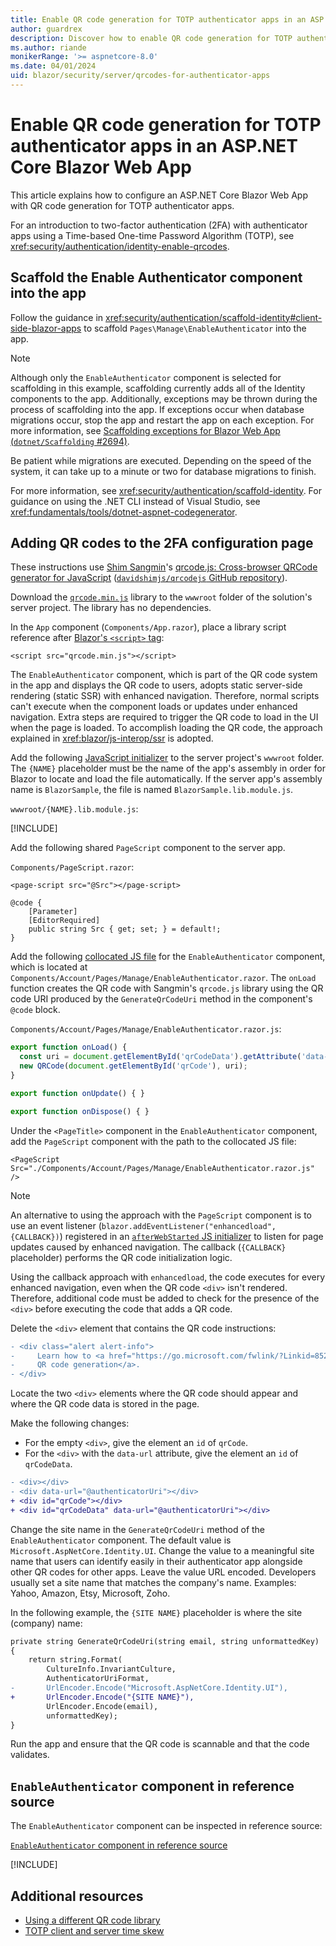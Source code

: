 ```yaml
---
title: Enable QR code generation for TOTP authenticator apps in an ASP.NET Core Blazor Web App
author: guardrex
description: Discover how to enable QR code generation for TOTP authenticator apps that work with ASP.NET Core Blazor Web App two-factor authentication.
ms.author: riande
monikerRange: '>= aspnetcore-8.0'
ms.date: 04/01/2024
uid: blazor/security/server/qrcodes-for-authenticator-apps
---
```

# Enable QR code generation for TOTP authenticator apps in an ASP.NET Core Blazor Web App

This article explains how to configure an ASP.NET Core Blazor Web App with QR code generation for TOTP authenticator apps.

For an introduction to two-factor authentication (2FA) with authenticator apps using a Time-based One-time Password Algorithm (TOTP), see <xref:security/authentication/identity-enable-qrcodes>.

## Scaffold the Enable Authenticator component into the app

Follow the guidance in <xref:security/authentication/scaffold-identity#client-side-blazor-apps> to scaffold `Pages\Manage\EnableAuthenticator` into the app.

<!-- UPDATE 9.0 Update NOTE per followup on the issue -->

> [!NOTE]
> Although only the `EnableAuthenticator` component is selected for scaffolding in this example, scaffolding currently adds all of the Identity components to the app. Additionally, exceptions may be thrown during the process of scaffolding into the app. If exceptions occur when database migrations occur, stop the app and restart the app on each exception. For more information, see [Scaffolding exceptions for Blazor Web App (`dotnet/Scaffolding` #2694)](https://github.com/dotnet/Scaffolding/issues/2694).

Be patient while migrations are executed. Depending on the speed of the system, it can take up to a minute or two for database migrations to finish.

For more information, see <xref:security/authentication/scaffold-identity>. For guidance on using the .NET CLI instead of Visual Studio, see <xref:fundamentals/tools/dotnet-aspnet-codegenerator>.

## Adding QR codes to the 2FA configuration page

These instructions use [Shim Sangmin](https://hogangnono.com)'s [qrcode.js: Cross-browser QRCode generator for JavaScript](https://davidshimjs.github.io/qrcodejs/) ([`davidshimjs/qrcodejs` GitHub repository](https://github.com/davidshimjs/qrcodejs)).

Download the [`qrcode.min.js`](https://davidshimjs.github.io/qrcodejs/) library to the `wwwroot` folder of the solution's server project. The library has no dependencies.

In the `App` component (`Components/App.razor`), place a library script reference after [Blazor's `<script>` tag](xref:blazor/project-structure#location-of-the-blazor-script):

```razor
<script src="qrcode.min.js"></script>
```

The `EnableAuthenticator` component, which is part of the QR code system in the app and displays the QR code to users, adopts static server-side rendering (static SSR) with enhanced navigation. Therefore, normal scripts can't execute when the component loads or updates under enhanced navigation. Extra steps are required to trigger the QR code to load in the UI when the page is loaded. To accomplish loading the QR code, the approach explained in <xref:blazor/js-interop/ssr> is adopted.

Add the following [JavaScript initializer](xref:blazor/fundamentals/startup#javascript-initializers) to the server project's `wwwroot` folder. The `{NAME}` placeholder must be the name of the app's assembly in order for Blazor to locate and load the file automatically. If the server app's assembly name is `BlazorSample`, the file is named `BlazorSample.lib.module.js`.

`wwwroot/{NAME}.lib.module.js`:

[!INCLUDE[](~/blazor/includes/js-interop/blazor-page-script.md)]

Add the following shared `PageScript` component to the server app.

`Components/PageScript.razor`:

```razor
<page-script src="@Src"></page-script>

@code {
    [Parameter]
    [EditorRequired]
    public string Src { get; set; } = default!;
}
```

Add the following [collocated JS file](xref:blazor/js-interop/index#load-a-script-from-an-external-javascript-file-js-collocated-with-a-component) for the `EnableAuthenticator` component, which is located at `Components/Account/Pages/Manage/EnableAuthenticator.razor`. The `onLoad` function creates the QR code with Sangmin's `qrcode.js` library using the QR code URI produced by the `GenerateQrCodeUri` method in the component's `@code` block.

`Components/Account/Pages/Manage/EnableAuthenticator.razor.js`:

```javascript
export function onLoad() {
  const uri = document.getElementById('qrCodeData').getAttribute('data-url');
  new QRCode(document.getElementById('qrCode'), uri);
}

export function onUpdate() { }

export function onDispose() { }
```

Under the `<PageTitle>` component in the `EnableAuthenticator` component, add the `PageScript` component with the path to the collocated JS file:

```razor
<PageScript Src="./Components/Account/Pages/Manage/EnableAuthenticator.razor.js" />
```

> [!NOTE]
> An alternative to using the approach with the `PageScript` component is to use an event listener (`blazor.addEventListener("enhancedload", {CALLBACK})`) registered in an [`afterWebStarted` JS initializer](xref:blazor/fundamentals/startup#javascript-initializers) to listen for page updates caused by enhanced navigation. The callback (`{CALLBACK}` placeholder) performs the QR code initialization logic.
>
> Using the callback approach with `enhancedload`, the code executes for every enhanced navigation, even when the QR code `<div>` isn't rendered. Therefore, additional code must be added to check for the presence of the `<div>` before executing the code that adds a QR code.


Delete the `<div>` element that contains the QR code instructions:

```diff
- <div class="alert alert-info">
-     Learn how to <a href="https://go.microsoft.com/fwlink/?Linkid=852423">enable 
-     QR code generation</a>.
- </div>
```

Locate the two `<div>` elements where the QR code should appear and where the QR code data is stored in the page.

Make the following changes:

* For the empty `<div>`, give the element an `id` of `qrCode`.
* For the `<div>` with the `data-url` attribute, give the element an `id` of `qrCodeData`.

```diff
- <div></div>
- <div data-url="@authenticatorUri"></div>
+ <div id="qrCode"></div>
+ <div id="qrCodeData" data-url="@authenticatorUri"></div>
```

Change the site name in the `GenerateQrCodeUri` method of the `EnableAuthenticator` component. The default value is `Microsoft.AspNetCore.Identity.UI`. Change the value to a meaningful site name that users can identify easily in their authenticator app alongside other QR codes for other apps. Leave the value URL encoded. Developers usually set a site name that matches the company's name. Examples: Yahoo, Amazon, Etsy, Microsoft, Zoho.

In the following example, the `{SITE NAME}` placeholder is where the site (company) name:

```diff
private string GenerateQrCodeUri(string email, string unformattedKey)
{
    return string.Format(
        CultureInfo.InvariantCulture,
        AuthenticatorUriFormat,
-       UrlEncoder.Encode("Microsoft.AspNetCore.Identity.UI"),
+       UrlEncoder.Encode("{SITE NAME}"),
        UrlEncoder.Encode(email),
        unformattedKey);
}
```

Run the app and ensure that the QR code is scannable and that the code validates.

## `EnableAuthenticator` component in reference source

The `EnableAuthenticator` component can be inspected in reference source:

[`EnableAuthenticator` component in reference source](https://github.com/dotnet/aspnetcore/blob/main/src/ProjectTemplates/Web.ProjectTemplates/content/BlazorWeb-CSharp/BlazorWeb-CSharp/Components/Account/Pages/Manage/EnableAuthenticator.razor)

[!INCLUDE[](~/includes/aspnetcore-repo-ref-source-links.md)]

## Additional resources

* [Using a different QR code library](xref:security/authentication/identity-enable-qrcodes#using-a-different-qr-code-library)
* [TOTP client and server time skew](xref:security/authentication/identity-enable-qrcodes#totp-client-and-server-time-skew)
